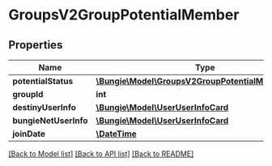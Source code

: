 # GroupsV2GroupPotentialMember

## Properties
Name | Type | Description | Notes
------------ | ------------- | ------------- | -------------
**potentialStatus** | [**\Bungie\Model\GroupsV2GroupPotentialMemberStatus**](GroupsV2GroupPotentialMemberStatus.md) |  | [optional] 
**groupId** | **int** |  | [optional] 
**destinyUserInfo** | [**\Bungie\Model\UserUserInfoCard**](UserUserInfoCard.md) |  | [optional] 
**bungieNetUserInfo** | [**\Bungie\Model\UserUserInfoCard**](UserUserInfoCard.md) |  | [optional] 
**joinDate** | [**\DateTime**](\DateTime.md) |  | [optional] 

[[Back to Model list]](../README.md#documentation-for-models) [[Back to API list]](../README.md#documentation-for-api-endpoints) [[Back to README]](../README.md)


